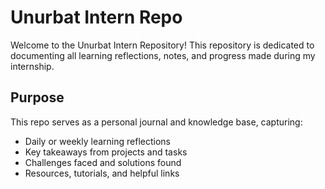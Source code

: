 # Unurbat Intern Repo

Welcome to the Unurbat Intern Repository! This repository is dedicated to documenting all learning reflections, notes, and progress made during my internship.

## Purpose

This repo serves as a personal journal and knowledge base, capturing:

- Daily or weekly learning reflections
- Key takeaways from projects and tasks
- Challenges faced and solutions found
- Resources, tutorials, and helpful links
